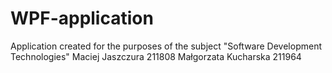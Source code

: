 # WPF-application
Application created for the purposes of the subject "Software Development Technologies"
Maciej Jaszczura 211808
Małgorzata Kucharska 211964
